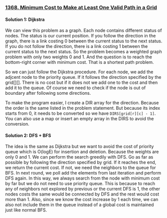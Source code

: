 ### [1368. Minimum Cost to Make at Least One Valid Path in a Grid](https://leetcode.com/problems/minimum-cost-to-make-at-least-one-valid-path-in-a-grid/)

#### Solution 1: Dijkstra

We can view this problem as a graph. Each node contains different status of nodes. The status is our current position. If you follow the direction in the graph, there is a link costing 0 between the current status to the next status. If you do not follow the direction, there is a link costing 1 between the current status to the next status. So the problem becomes a weighted graph problem with only two weights 0 and 1. And the question is to reach the bottom-right corner with minimum cost. That is a shortest path problem.

So we can just follow the Dijkstra procedure. For each node, we add the adjcent node to the priority queue. If it follows the direction specified by the grid[][]. There is no cost but if it does not we add one to the cost and then add it to the queue. Of course we need to check if the node is out of boundary after following some directions.

To make the program easier, I create a DIR array for the direction. Because the order is the same listed in the problem statement. But because its index starts from 0, it needs to be converted so we have `DIRS[grid[r][c] - 1]`. You can also use a map or insert an empty array in the DIRS to avoid the conversion.

#### Solution 2: DFS + BFS

The idea is the same as Dijkstra but we want to avoid the cost of priority queue which is O(logE) for insertion and deletion. Because the weights are only 0 and 1. We can perform the search greedily with DFS. Go as far as possible by following the direction specified by grid. If it reaches the end, we return the current cost. If not, we need the neighbors to the queue for BFS. In next round, we poll add the elements from last iteration and perform DFS again. In this way, we always search from the node with minimum cost by far but we do not need to use priority queue. This is because to reach any of neighbors not explored by previous or the current DFS is 1, the other nodes costs the same would be connected by DFS and the rest would cost more than 1. Also, since we know the cost increase by 1 each time, we can also not include them in the queue instead of a global cost is maintained just like normal BFS. 